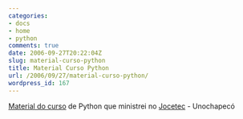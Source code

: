 ```yaml
---
categories:
- docs
- home
- python
comments: true
date: 2006-09-27T20:22:04Z
slug: material-curso-python
title: Material Curso Python
url: /2006/09/27/material-curso-python/
wordpress_id: 167
---
```


[Material do curso](/docs/minicurso_python.zip) de Python que ministrei no [Jocetec](http://www.unochapeco.edu.br/~jocetec/) - Unochapecó
